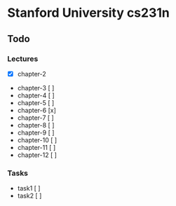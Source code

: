 # Stanford University cs231n

## Todo

### Lectures
- [x] chapter-2 
- chapter-3 [ ]
- chapter-4 [ ]
- chapter-5 [ ]
- chapter-6 [x]
- chapter-7 [ ]
- chapter-8 [ ]
- chapter-9 [ ]
- chapter-10 [ ]
- chapter-11 [ ]
- chapter-12 [ ]

### Tasks
- task1 [ ]
- task2 [ ]